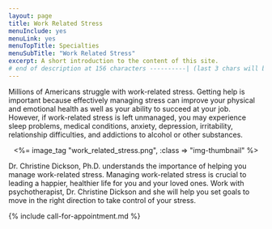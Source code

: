 ```yaml
---
layout: page
title: Work Related Stress
menuInclude: yes
menuLink: yes
menuTopTitle: Specialties
menuSubTitle: "Work Related Stress"
excerpt: A short introduction to the content of this site.
# end of description at 156 characters ----------| (last 3 chars will be replaced by '...' on overflow)
---
```


<p>Millions of Americans struggle with work-related stress. Getting help is important because effectively managing stress can improve your physical and emotional health as well as your ability to succeed at your job. However, if work-related stress is left unmanaged, you may experience sleep problems, medical conditions, anxiety, depression, irritability, relationship difficulties, and addictions to alcohol or other substances.  </p>

<center>
<%= image_tag "work_related_stress.png", :class => "img-thumbnail" %>
</center>

<p>Dr. Christine Dickson, Ph.D. understands the importance of helping you manage work-related stress.  Managing work-related stress is crucial to leading a happier, healthier life for you and your loved ones. Work with psychotherapist, Dr. Christine Dickson and she will help you set goals to move in the right direction to take control of your stress. </p>

{% include call-for-appointment.md %}

